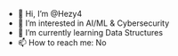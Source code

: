 - 👋 Hi, I’m @Hezy4
- 👀 I’m interested in AI/ML & Cybersecurity
- 🌱 I’m currently learning Data Structures
- 📫 How to reach me: No

<!---
henryboes25/henryboes25 is a ✨ special ✨ repository because its `README.md` (this file) appears on your GitHub profile.
You can click the Preview link to take a look at your changes.
--->

